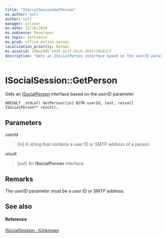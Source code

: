 ```yaml
---
title: "ISocialSessionGetPerson"
ms.author: null
author: null
manager: soliver
ms.date: 11/16/2014
ms.audience: Developer
ms.topic: reference
ms.prod: office-online-server
localization_priority: Normal
ms.assetid: 2d0a2945-54d7-417f-b5c6-2647c70263cf
description: "Gets an ISocialPerson interface based on the userID parameter."
---
```


# ISocialSession::GetPerson

Gets an [ISocialPerson](isocialpersoniunknown.md) interface based on the  _userID_ parameter. 
  
```
HRESULT _stdcall GetPerson([in] BSTR userId, [out, retval] ISocialPerson** result);
```

## Parameters

 _userId_
  
> [in] A string that contains a user ID or SMTP address of a person.
    
 _result_
  
> [out] An **ISocialPerson** interface. 
    
## Remarks

The  _userID_ parameter must be a user ID or SMTP address. 
  
## See also

#### Reference

[ISocialSession : IUnknown](isocialsessioniunknown.md)

